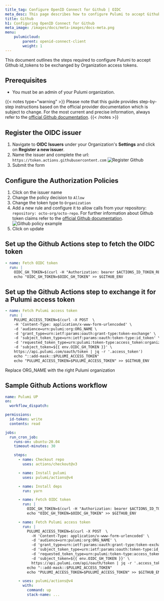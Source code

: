 ```yaml
---
title_tag: Configure OpenID Connect for Github | OIDC
meta_desc: This page describes how to configure Pulumi to accept Github OIDC tokens
title: Github
h1: Configuring OpenID Connect for Github
meta_image: /images/docs/meta-images/docs-meta.png
menu:
    pulumicloud:
        parent: openid-connect-client
        weight: 1
---
```


This document outlines the steps required to configure Pulumi to accept Github id_tokens to be exchanged by Organization access tokens.

## Prerequisites

* You must be an admin of your Pulumi organization.

{{< notes type="warning" >}}
Please note that this guide provides step-by-step instructions based on the official provider documentation which is subject to change. For the most current and precise information, always refer to the [official Github documentation](https://docs.github.com/en/actions/deployment/security-hardening-your-deployments/about-security-hardening-with-openid-connect).
{{< /notes >}}

## Register the OIDC issuer

1. Navigate to **OIDC Issuers** under your Organization's **Settings** and click on **Register a new issuer**.
1. Name the issuer and complete the url: `https://token.actions.githubusercontent.com`
   ![Register Github](../register-github.png)
1. Submit the form

## Configure the Authorization Policies

1. Click on the issuer name
1. Change the policy decision to `Allow`
1. Change the token type to `Organization`
1. Add a new rule and configure it to allow calls from your repository: `repository: octo-org/octo-repo`. For further information about Github token claims refer to the [official Github documentation](https://docs.github.com/en/actions/deployment/security-hardening-your-deployments/about-security-hardening-with-openid-connect#understanding-the-oidc-token).
   ![Github policy example](../github-policies.png)
1. Click on update

## Set up the Github Actions step to fetch the OIDC token

```yaml
- name: Fetch OIDC token
  run: |
    OIDC_GH_TOKEN=$(curl -H "Authorization: bearer $ACTIONS_ID_TOKEN_REQUEST_TOKEN" "$ACTIONS_ID_TOKEN_REQUEST_URL"  | jq -r '.value')
    echo "OIDC_GH_TOKEN=$OIDC_GH_TOKEN" >> $GITHUB_ENV
```

## Set up the Github Actions step to exchange it for a Pulumi access token

```yaml
- name: Fetch Pulumi access token
  run: |
    PULUMI_ACCESS_TOKEN=$(curl -X POST  \
    -H 'Content-Type: application/x-www-form-urlencoded' \
    -d 'audience=urn:pulumi:org:ORG_NAME \
    -d 'grant_type=urn:ietf:params:oauth:grant-type:token-exchange' \
    -d 'subject_token_type=urn:ietf:params:oauth:token-type:id_token' \
    -d 'requested_token_type=urn:pulumi:token-type:access_token:organization' \
    -d 'subject_token=${{ env.OIDC_GH_TOKEN }}' \
    https://api.pulumi.com/oauth/token | jq -r '.access_token')
    echo "::add-mask::$PULUMI_ACCESS_TOKEN"
    echo "PULUMI_ACCESS_TOKEN=$PULUMI_ACCESS_TOKEN" >> $GITHUB_ENV
```

Replace ORG_NAME with the right Pulumi organization

## Sample Github Actions workflow

```yaml
name: Pulumi UP
on:
  workflow_dispatch:

permissions:
  id-token: write
  contents: read

jobs:
  run_cron_job:
    runs-on: ubuntu-20.04
    timeout-minutes: 30

    steps:
      - name: Checkout repo
        uses: actions/checkout@v3

      - name: Install pulumi
        uses: pulumi/actions@v4

      - name: Install deps
        run: yarn

      - name: Fetch OIDC token
        run: |
          OIDC_GH_TOKEN=$(curl -H "Authorization: bearer $ACTIONS_ID_TOKEN_REQUEST_TOKEN" "$ACTIONS_ID_TOKEN_REQUEST_URL"  | jq -r '.value')
          echo "OIDC_GH_TOKEN=$OIDC_GH_TOKEN" >> $GITHUB_ENV

      - name: Fetch Pulumi access token
        run: |
          PULUMI_ACCESS_TOKEN=$(curl -X POST  \
            -H 'Content-Type: application/x-www-form-urlencoded' \
            -d 'audience=urn:pulumi:org:ORG_NAME' \
            -d 'grant_type=urn:ietf:params:oauth:grant-type:token-exchange' \
            -d 'subject_token_type=urn:ietf:params:oauth:token-type:id_token' \
            -d 'requested_token_type=urn:pulumi:token-type:access_token:organization' \
            -d 'subject_token=${{ env.OIDC_GH_TOKEN }}' \
            https://api.pulumi.com/api/oauth/token | jq -r '.access_token')
          echo "::add-mask::$PULUMI_ACCESS_TOKEN"
          echo "PULUMI_ACCESS_TOKEN=$PULUMI_ACCESS_TOKEN" >> $GITHUB_ENV

      - uses: pulumi/actions@v4
        with:
          command: up
          stack-name: ...
```
